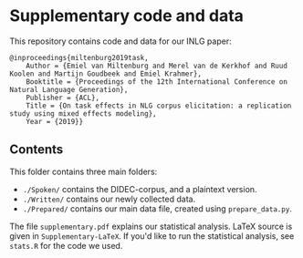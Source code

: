 # Supplementary code and data

This repository contains code and data for our INLG paper:

```
@inproceedings{miltenburg2019task,
	Author = {Emiel van Miltenburg and Merel van de Kerkhof and Ruud Koolen and Martijn Goudbeek and Emiel Krahmer},
	Booktitle = {Proceedings of the 12th International Conference on Natural Language Generation},
	Publisher = {ACL},
	Title = {On task effects in NLG corpus elicitation: a replication study using mixed effects modeling},
	Year = {2019}}
```

## Contents

This folder contains three main folders:

* `./Spoken/` contains the DIDEC-corpus, and a plaintext version.
* `./Written/` contains our newly collected data.
* `./Prepared/` contains our main data file, created using `prepare_data.py`.

The file `supplementary.pdf` explains our statistical analysis.
LaTeX source is given in `Supplementary-LaTeX`.
If you'd like to run the statistical analysis, see `stats.R` for the code we used.
